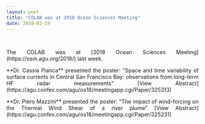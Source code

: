 ```yaml
---
layout: post
title: "COLAB was at 2018 Ocean Sciences Meeting"
date: 2018-02-19
---
```

<br>

<div style="text-align:justify" markdown="1">

<p> The COLAB was at [2018 Ocean Sciences Meeting](https://osm.agu.org/2018/) last week.</p>

<p> **Dr. Cassia Pianca** presented the poster: "Space and time variability of surface currents in Central San Francisco Bay: observations from long-term HF radar measurements"
[View Abstract](https://agu.confex.com/agu/os18/meetingapp.cgi/Paper/325313)</p>

<p> **Dr. Piero Mazzini** presented the poster: "The impact of wind-forcing on the Thermal Wind Shear of a river plume"
[View Abstract](https://agu.confex.com/agu/os18/meetingapp.cgi/Paper/325231)</p>

</div>
